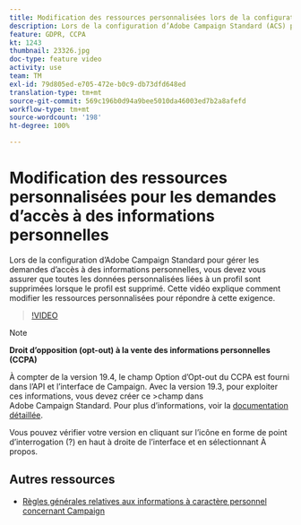```yaml
---
title: Modification des ressources personnalisées lors de la configuration d’Adobe Campaign Standard (ACS) pour les demandes d’accès à des informations personnelles
description: Lors de la configuration d’Adobe Campaign Standard (ACS) pour gérer les demandes d’accès à des informations personnelles, vous devez vous assurer que toutes les données personnalisées liées à un profil sont supprimées lorsque le profil est supprimé. Cette vidéo explique comment modifier les ressources personnalisées pour répondre à cette exigence.
feature: GDPR, CCPA
kt: 1243
thumbnail: 23326.jpg
doc-type: feature video
activity: use
team: TM
exl-id: 79d805ed-e705-472e-b0c9-db73dfd648ed
translation-type: tm+mt
source-git-commit: 569c196b0d94a9bee5010da46003ed7b2a8afefd
workflow-type: tm+mt
source-wordcount: '198'
ht-degree: 100%

---
```


# Modification des ressources personnalisées pour les demandes d’accès à des informations personnelles

Lors de la configuration d’Adobe Campaign Standard pour gérer les demandes d’accès à des informations personnelles, vous devez vous assurer que toutes les données personnalisées liées à un profil sont supprimées lorsque le profil est supprimé. Cette vidéo explique comment modifier les ressources personnalisées pour répondre à cette exigence.

>[!VIDEO](https://video.tv.adobe.com/v/23326?quality=12)

>[!NOTE]
>
>**Droit d’opposition (opt-out) à la vente des informations personnelles (CCPA)**
>
>À compter de la version 19.4, le champ Option d’Opt-out du CCPA est fourni dans l’API et l’interface de Campaign. Avec la version 19.3, pour exploiter ces informations, vous devez créer ce >champ dans Adobe Campaign Standard. Pour plus d’informations, voir la [documentation détaillée](https://helpx.adobe.com/fr/campaign/kb/acs-privacy.html#ccpa).
>
> Vous pouvez vérifier votre version en cliquant sur l’icône en forme de point d’interrogation (?) en haut à droite de l’interface et en sélectionnant À propos.

## Autres ressources

* [Règles générales relatives aux informations à caractère personnel concernant Campaign](https://helpx.adobe.com/fr/campaign/kb/campaign-privacy-overview.html)
